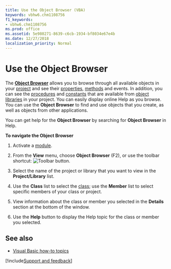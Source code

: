 ```yaml
---
title: Use the Object Browser (VBA)
keywords: vbhw6.chm1108756
f1_keywords:
- vbhw6.chm1108756
ms.prod: office
ms.assetid: 5e980271-8639-c6cb-1934-bf8034e67e4b
ms.date: 12/27/2018
localization_priority: Normal
---
```



# Use the Object Browser

The **[Object Browser](object-browser.md)** allows you to browse through all available objects in your [project](../../Glossary/vbe-glossary.md#project) and see their [properties](../../Glossary/vbe-glossary.md#property), [methods](../../Glossary/vbe-glossary.md#method) and events. In addition, you can see the [procedures](../../Glossary/vbe-glossary.md#procedure) and [constants](../../Glossary/vbe-glossary.md#constant) that are available from [object libraries](../../Glossary/vbe-glossary.md#object-library) in your project. You can easily display online Help as you browse. You can use the **Object Browser** to find and use objects that you create, as well as objects from other applications.

You can get help for the **Object Browser** by searching for **Object Browser** in Help.

**To navigate the Object Browser**

1. Activate a [module](../../Glossary/vbe-glossary.md#module).
    
2. From the **View** menu, choose **Object Browser** (F2), or use the toolbar shortcut: ![Toolbar button](../../../images/tbr_obbr_ZA01201718.gif).
    
3. Select the name of the project or library that you want to view in the **Project/Library** list.
    
4. Use the **Class** list to select the [class](../../Glossary/vbe-glossary.md#class); use the **Member** list to select specific members of your class or project.
    
5. View information about the class or member you selected in the **Details** section at the bottom of the window.
    
6. Use the **Help** button to display the Help topic for the class or member you selected.
    

## See also

- [Visual Basic how-to topics](visual-basic-how-to-topics.md)

[!include[Support and feedback](~/includes/feedback-boilerplate.md)]
